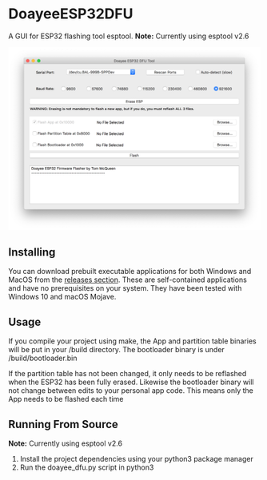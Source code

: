 # DoayeeESP32DFU

A GUI for ESP32 flashing tool esptool.
**Note:** Currently using esptool v2.6

![gui](/osxgui.png "Description goes here")


## Installing

You can download prebuilt executable applications for both Windows and MacOS from the [releases section](https://github.com/doayee/esptool-esp32-gui/releases). These are self-contained applications and have no prerequisites on your system. They have been tested with Windows 10 and macOS Mojave.

## Usage

If you compile your project using make, the App and partition table binaries will be put in your /build directory. The bootloader binary is under /build/bootloader.bin

If the partition table has not been changed, it only needs to be reflashed when the ESP32 has been fully erased. Likewise the bootloader binary will not change between edits to your personal app code. This means only the App needs to be flashed each time

## Running From Source

**Note:** Currently using esptool v2.6

1. Install the project dependencies using your python3 package manager
2. Run the doayee_dfu.py script in python3
